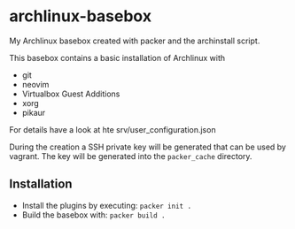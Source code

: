# archlinux-basebox
My Archlinux basebox created with packer and the archinstall script.

This basebox contains a basic installation of Archlinux with

- git
- neovim
- Virtualbox Guest Additions
- xorg
- pikaur

For details have a look at hte srv/user_configuration.json

During the creation a SSH private key will be generated that can be used by vagrant. 
The key will be generated into the `packer_cache` directory.

## Installation
- Install the plugins by executing: `packer init .`
- Build the basebox  with: `packer build .`